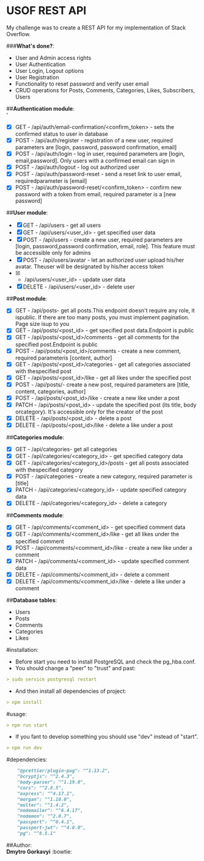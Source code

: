 # USOF REST API

My challenge was to create a REST API for my implementation of Stack Overflow.

###**What's done?**:<br/>

- User and Admin access rights
- User Authentication
- User Login, Logout options
- User Registration
- Functionality to reset password and verify user email
- CRUD operations for Posts, Comments, Categories, Likes, Subscribers, Users

##**Authentication module**:<br/>
'
- [x] GET - /api/auth/email-confirmation/<confirm_token> - sets the confirmed status to user in database
- [x] POST - /api/auth/register - registration of a new user, required parameters are [login, password, password confirmation, email]<br/>
- [x] POST - /api/auth/login - log in user, required parameters are [login, email,password]. Only users with a confirmed email can sign in<br/>
- [x] POST - /api/auth/logout - log out authorized user<br/>
- [x] POST - /api/auth/password-reset - send a reset link to user email, requiredparameter is [email]<br/>
- [x] POST - /api/auth/password-reset/<confirm_token> - confirm new password with a token from email, required parameter is a [new password]<br/>

##**User module**:<br/>

- [x] GET - /api/users - get all users<br/>
- [x] GET - /api/users/<user_id> - get specified user data<br/>
- [x] POST - /api/users - create a new user, required parameters are [login, password,password confirmation, email, role]. This feature must be accessible only for admins<br/>
- [x] POST - /api/users/avatar - let an authorized user upload his/her avatar. Theuser will be designated by his/her access token<br/>
- [x] - /api/users/<user_id> - update user data<br/>
- [x] DELETE - /api/users/<user_id> - delete user<br/>

##**Post module**:<br/>

- [x] GET - /api/posts- get all posts.This endpoint doesn't require any role, it ispublic. If there are too many posts, you must implement pagination. Page size isup to you<br/>
- [x] GET - /api/posts/<post_id> - get specified post data.Endpoint is public<br/>
- [x] GET - /api/posts/<post_id>/comments - get all comments for the specified post.Endpoint is public<br/>
- [x] POST - /api/posts/<post_id>/comments - create a new comment, required parameteris [content, author]<br/>
- [x] GET - /api/posts/<post_id>/categories - get all categories associated with thespecified post<br/>
- [x] GET - /api/posts/<post_id>/like - get all likes under the specified post<br/>
- [x] POST - /api/posts/- create a new post, required parameters are [title, content, categories, author]<br/>
- [x] POST - /api/posts/<post_id>/like - create a new like under a post<br/>
- [x] PATCH - /api/posts/<post_id> - update the specified post (its title, body orcategory). It's accessible only for the creator of the post<br/>
- [x] DELETE - /api/posts/<post_id> - delete a post<br/>
- [x] DELETE - /api/posts/<post_id>/like - delete a like under a post<br/>

##**Categories module**:<br/>

- [x] GET - /api/categories- get all categories<br/>
- [x] GET - /api/categories/<category_id> - get specified category data<br/>
- [x] GET - /api/categories/<category_id>/posts - get all posts associated with thespecified category<br/>
- [x] POST - /api/categories - create a new category, required parameter is [title]<br/>
- [x] PATCH - /api/categories/<category_id> - update specified category data<br/>
- [x] DELETE - /api/categories/<category_id> - delete a category<br/>

##**Comments module**:<br/>

- [x] GET - /api/comments/<comment_id> - get specified comment data<br/>
- [x] GET - /api/comments/<comment_id>/like - get all likes under the specified comment<br/>
- [x] POST - /api/comments/<comment_id>/like - create a new like under a comment<br/>
- [x] PATCH - /api/comments/<comment_id> - update specified comment data<br/>
- [x] DELETE - /api/comments/<comment_id> - delete a comment<br/>
- [x] DELETE - /api/comments/<comment_id>/like - delete a like under a comment<br/>

##**Database tables**:<br/>

- Users<br/>
- Posts<br/>
- Comments<br/>
- Categories<br/>
- Likes<br/>

#installation:

- Before start you need to install PostgreSQL and check the pg_hba.conf.
- You should change a "peer" to "trust" and past:

```md
> sudo service postgresql restart
```

- And then install all dependencies of project:

```md
> npm install
```

#usage:

```md
> npm run start
```

- If you fant to develop something you should use "dev" instead of "start".

```md
> npm run dev
```

#dependencies:<br/>

```md
    "@prettier/plugin-pug": "^1.13.2",
    "bcryptjs": "^2.4.3",
    "body-parser": "^1.19.0",
    "cors": "^2.8.5",
    "express": "^4.17.1",
    "morgan": "^1.10.0",
    "multer": "^1.4.2",
    "nodemailer": "^6.4.17",
    "nodemon": "^2.0.7",
    "passport": "^0.4.1",
    "passport-jwt": "^4.0.0",
    "pg": "^8.5.1"
```

##Author:<br/>
**Dmytro Gorkavyi** :bowtie:
